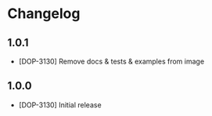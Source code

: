 # Changelog

## 1.0.1

* [DOP-3130] Remove docs & tests & examples from image

## 1.0.0

* [DOP-3130] Initial release

